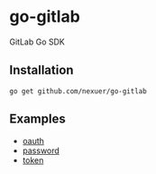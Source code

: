 # go-gitlab
GitLab Go SDK

## Installation
```shell
go get github.com/nexuer/go-gitlab
```

## Examples

- [oauth](./examlpes/oauth/main.go)
- [password](./examlpes/password/main.go)
- [token](./examlpes/token/main.go)
